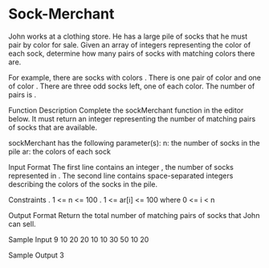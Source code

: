 # Sock-Merchant
John works at a clothing store. He has a large pile of socks that he must pair by color for sale. Given an array of integers representing the color of each sock, determine how many pairs of socks with matching colors there are.

For example, there are  socks with colors . There is one pair of color  and one of color . There are three odd socks left, one of each color. The number of pairs is .

Function Description
Complete the sockMerchant function in the editor below. It must return an integer representing the number of matching pairs of socks that are available.

sockMerchant has the following parameter(s):
n: the number of socks in the pile
ar: the colors of each sock

Input Format
The first line contains an integer , the number of socks represented in .
The second line contains  space-separated integers describing the colors  of the socks in the pile.

Constraints
. 1 <= n <= 100 
. 1 <= ar[i] <= 100 where 0 <= i < n 
 
Output Format
Return the total number of matching pairs of socks that John can sell.

Sample Input
9
10 20 20 10 10 30 50 10 20

Sample Output
3
